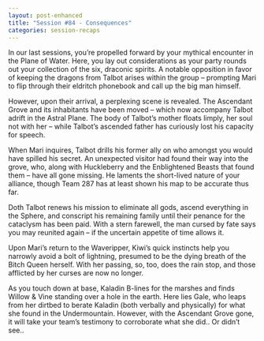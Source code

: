```yaml
---
layout: post-enhanced
title: "Session #84 - Consequences"
categories: session-recaps
---
```


In our last sessions, you’re propelled forward by your mythical encounter in the Plane of Water. Here, you lay out considerations as your party rounds out your collection of the six, draconic spirits. A notable opposition in favor of keeping the dragons from Talbot arises within the group – prompting Mari to flip through their eldritch phonebook and call up the big man himself.

However, upon their arrival, a perplexing scene is revealed. The Ascendant Grove and its inhabitants have been moved –  which now accompany Talbot adrift in the Astral Plane. The body of Talbot’s mother floats limply, her soul not with her – while Talbot’s ascended father has curiously lost his capacity for speech.

When Mari inquires, Talbot drills his former ally on who amongst you would have spilled his secret. An unexpected visitor had found their way into the grove, who, along with Huckleberry and the Enblightened Beasts that found them – have all gone missing. He laments the short-lived nature of your alliance, though Team 287 has at least shown his map to be accurate thus far.

Doth Talbot renews his mission to eliminate all gods, ascend everything in the Sphere, and conscript his remaining family until their penance for the cataclysm has been paid. With a stern farewell, the man cursed by fate says you may reunited again – if the uncertain appetite of time allows it.

Upon Mari’s return to the Waveripper, Kiwi’s quick instincts help you narrowly avoid a bolt of lightning, presumed to be the dying breath of the Bitch Queen herself. With her passing, so, too, does the rain stop, and those afflicted by her curses are now no longer.

As you touch down at base, Kaladin B-lines for the marshes and finds Willow & Vine standing over a hole in the earth. Here lies Gale, who leaps from her dirtbed to berate Kaladin (both verbally and physically) for what she found in the Undermountain. However, with the Ascendant Grove gone, it will take your team’s testimony to corroborate what she did.. Or didn’t see..

